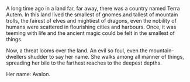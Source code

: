 A long time ago in a land far, far away, there was a country named Terra Autem. In this land lived the smallest of gnomes and tallest of mountain trolls, the fairest of elves and mightiest of dragons, even the nobility of humans were scattered in flourishing cities and harbours. Once, it was teeming with life and the ancient magic could be felt in the smallest of things.

Now, a threat looms over the land. An evil so foul, even the mountain-dwellers shudder to say her name. She walks among all manner of things, spreading her bile to the farthest reaches to the deepest depths.

Her name: Avalon.
